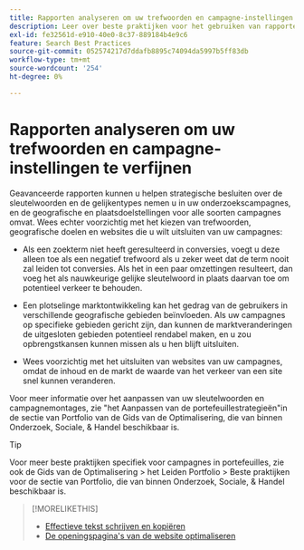 ```yaml
---
title: Rapporten analyseren om uw trefwoorden en campagne-instellingen te verfijnen
description: Leer over beste praktijken voor het gebruiken van rapporten om uw sleutelwoorden en campagnemontages te verfijnen.
exl-id: fe32561d-e910-40e0-8c37-889184b4e9c6
feature: Search Best Practices
source-git-commit: 052574217d7ddafb8895c74094da5997b5ff83db
workflow-type: tm+mt
source-wordcount: '254'
ht-degree: 0%

---
```


# Rapporten analyseren om uw trefwoorden en campagne-instellingen te verfijnen

Geavanceerde rapporten kunnen u helpen strategische besluiten over de sleutelwoorden en de gelijkentypes nemen u in uw onderzoekscampagnes, en de geografische en plaatsdoelstellingen voor alle soorten campagnes omvat. Wees echter voorzichtig met het kiezen van trefwoorden, geografische doelen en websites die u wilt uitsluiten van uw campagnes:

* Als een zoekterm niet heeft geresulteerd in conversies, voegt u deze alleen toe als een negatief trefwoord als u zeker weet dat de term nooit zal leiden tot conversies. Als het in een paar omzettingen resulteert, dan voeg het als nauwkeurige gelijke sleutelwoord in plaats daarvan toe om potentieel verkeer te behouden.

* Een plotselinge marktontwikkeling kan het gedrag van de gebruikers in verschillende geografische gebieden beïnvloeden. Als uw campagnes op specifieke gebieden gericht zijn, dan kunnen de marktveranderingen de uitgesloten gebieden potentieel rendabel maken, en u zou opbrengstkansen kunnen missen als u hen blijft uitsluiten.

* Wees voorzichtig met het uitsluiten van websites van uw campagnes, omdat de inhoud en de markt de waarde van het verkeer van een site snel kunnen veranderen.

Voor meer informatie over het aanpassen van uw sleutelwoorden en campagnemontages, zie &quot;het Aanpassen van de portefeuillestrategieën&quot;in de sectie van Portfolio van de Gids van de Optimalisering, die van binnen Onderzoek, Sociale, &amp; Handel beschikbaar is.<!-- verify convention for referencing Optimization Guide here -->

>[!TIP]
>
>Voor meer beste praktijken specifiek voor campagnes in portefeuilles, zie ook de Gids van de Optimalisering > het Leiden Portfolio > Beste praktijken voor de sectie van Portfolio, die van binnen Onderzoek, Sociale, &amp; Handel beschikbaar is.<!-- verify convention for referencing Optimization Guide here -->

>[!MORELIKETHIS]
>
>* [Effectieve tekst schrijven en kopiëren](best-practices-write.md)
>* [De openingspagina&#39;s van de website optimaliseren](best-practices-optimize.md)

